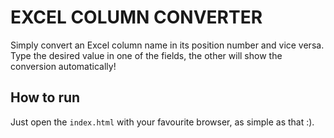  # EXCEL COLUMN CONVERTER
 
Simply convert an Excel column name in its position number and vice versa.
Type the desired value in one of the fields, the other will show the conversion automatically! 

## How to run

Just open the `index.html` with your favourite browser, as simple as that :).
